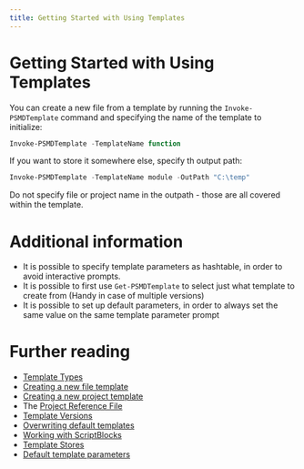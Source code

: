 ```yaml
---
title: Getting Started with Using Templates
---
```

# Getting Started with Using Templates

You can create a new file from a template by running the `Invoke-PSMDTemplate` command and specifying the name of the template to initialize:

```powershell
Invoke-PSMDTemplate -TemplateName function
```

If you want to store it somewhere else, specify th output path:

```powershell
Invoke-PSMDTemplate -TemplateName module -OutPath "C:\temp"
```

Do not specify file or project name in the outpath - those are all covered within the template.

# Additional information

 - It is possible to specify template parameters as hashtable, in order to avoid interactive prompts.
 - It is possible to first use `Get-PSMDTemplate` to select just what template to create from (Handy in case of multiple versions)
 - It is possible to set up default parameters, in order to always set the same value on the same template parameter prompt

# Further reading

 - [Template Types](http://psframework.org/documentation/documents/psmoduledevelopment/templates/template-types.html)
 - [Creating a new file template](http://psframework.org/documentation/documents/psmoduledevelopment/templates/creating-a-new-file-template.html)
 - [Creating a new project template](http://psframework.org/documentation/documents/psmoduledevelopment/templates/creating-a-new-project-template.html)
 - The [Project Reference File](http://psframework.org/documentation/documents/psmoduledevelopment/templates/project-reference-file.html)
 - [Template Versions](http://psframework.org/documentation/documents/psmoduledevelopment/templates/template-versions.html)
 - [Overwriting default templates](http://psframework.org/documentation/documents/psmoduledevelopment/templates/overwriting-default-templates.html)
 - [Working with ScriptBlocks](http://psframework.org/documentation/documents/psmoduledevelopment/templates/working-with-scriptblocks.html)
 - [Template Stores](http://psframework.org/documentation/documents/psmoduledevelopment/templates/template-stores.html)
 - [Default template parameters](http://psframework.org/documentation/documents/psmoduledevelopment/templates/default-template-parameters.html)